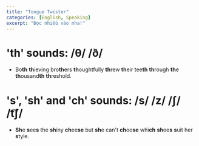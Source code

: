 ```yaml
---
title: "Tongue Twister"
categories: [English, Speaking]
excerpt: "Đọc nhiều vào nha!"
---
```

# 'th' sounds: /θ/ /ð/
* Bo**th** **th**ieving bro**th**ers **th**oughtfully **th**rew **th**eir tee**th** **th**rough **th**e **th**ousand**th** **th**reshold.


# 's', 'sh' and 'ch' sounds: /s/ /z/ /ʃ/ /t͡ʃ/

* **Sh**e **s**ee**s** the **sh**iny **ch**ee**se** but **sh**e can't **ch**oo**se** whi**ch** **sh**oe**s** **s**uit her **s**tyle.